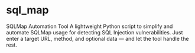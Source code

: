# sql_map
SQLMap Automation Tool A lightweight Python script to simplify and automate SQLMap usage for detecting SQL Injection vulnerabilities. Just enter a target URL, method, and optional data — and let the tool handle the rest.
